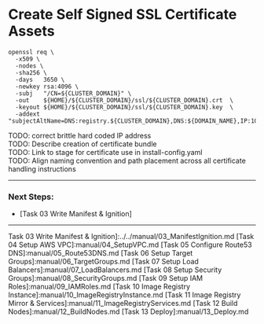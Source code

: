 # Create Self Signed SSL Certificate Assets
```
openssl req \
  -x509 \
  -nodes \
  -sha256 \
  -days   3650 \
  -newkey rsa:4096 \
  -subj   "/CN=${CLUSTER_DOMAIN}" \
  -out    ${HOME}/${CLUSTER_DOMAIN}/ssl/${CLUSTER_DOMAIN}.crt  \
  -keyout ${HOME}/${CLUSTER_DOMAIN}/ssl/${CLUSTER_DOMAIN}.key  \
  -addext "subjectAltName=DNS:registry.${CLUSTER_DOMAIN},DNS:${DOMAIN_NAME},IP:10.0.1.1" 

```
TODO: correct brittle hard coded IP address    
TODO: Describe creation of certificate bundle    
TODO: Link to stage for certificate use in install-config.yaml    
TODO: Align naming convention and path placement across all certificate handling instructions

---------------------------------------------------------------------------------
### Next Steps: 
  + [Task 03 Write Manifest & Ignition]

---------------------------------------------------------------------------------
[Write install-config.yaml]:https://dccscr.dsop.io/levelup-automation/infrastucture/user-docs-ocp4/-/blob/aws-gov-disconnected/manual/02_StageAssets.md#step-10-write-install-configyaml
[Configure Assets]:https://dccscr.dsop.io/levelup-automation/infrastucture/user-docs-ocp4/-/blob/aws-gov-disconnected/manual/02_StageAssets.md#step-10-write-install-configyaml
[Task 01 Prerequisites]:manual/01_Prerequisites.md
[Task 02 Stage Assets]:manual/02_StageAssets.md
Task 03 Write Manifest & Ignition]:../../manual/03_ManifestIgnition.md
[Task 04 Setup AWS VPC]:manual/04_SetupVPC.md
[Task 05 Configure Route53 DNS]:manual/05_Route53DNS.md
[Task 06 Setup Target Groups]:manual/06_TargetGroups.md
[Task 07 Setup Load Balancers]:manual/07_LoadBalancers.md
[Task 08 Setup Security Groups]:manual/08_SecurityGroups.md
[Task 09 Setup IAM Roles]:manual/09_IAMRoles.md
[Task 10 Image Registry Instance]:manual/10_ImageRegistryInstance.md
[Task 11 Image Registry Mirror & Services]:manual/11_ImageRegistryServices.md
[Task 12 Build Nodes]:manual/12_BuildNodes.md
[Task 13 Deploy]:manual/13_Deploy.md
